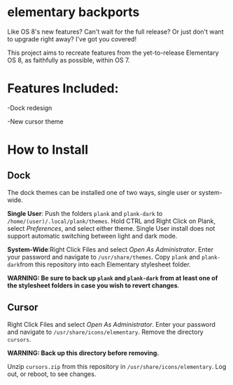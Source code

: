 # elementary backports
Like OS 8's new features? Can't wait for the full release? Or just don't want to upgrade right away?
I've got you covered!

This project aims to recreate features from the yet-to-release Elementary OS 8, as faithfully as possible, within OS 7. 

# Features Included:

-Dock redesign

-New cursor theme

# How to Install

## Dock

The dock themes can be installed one of two ways, single user or system-wide. 

**Single User**: Push the folders `plank` and `plank-dark` to `/home/(user)/.local/plank/themes`. Hold CTRL and Right Click on Plank, select *Preferences*, and select either theme. Single User install does not support automatic switching between light and dark mode.

**System-Wide**:Right Click Files and select *Open As Administrator*. Enter your password and navigate to `/usr/share/themes`. Copy `plank` and `plank-dark`from this repository into each Elementary stylesheet folder. 

**WARNING: Be sure to back up `plank` and `plank-dark` from at least one of the stylesheet folders in case you wish to revert changes**.

## Cursor

Right Click Files and select *Open As Administrator*. Enter your password and navigate to `/usr/share/icons/elementary`. Remove the directory `cursors`. 

**WARNING: Back up this directory before removing.**

Unzip `cursors.zip` from this repository in `/usr/share/icons/elementary`. Log out, or reboot, to see changes.



